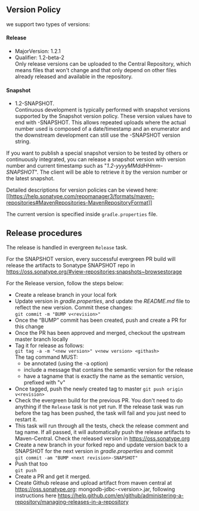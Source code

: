 ## Version Policy
we support two types of versions:  
#### Release
* MajorVersion: 1.2.1
* Qualifier: 1.2-beta-2  
Only release versions can be uploaded to the Central Repository, which means files that won't change and that only depend on other files already released and available in the repository.

#### Snapshot
* 1.2-SNAPSHOT.  
Continuous development is typically performed with snapshot versions supported by the Snapshot version policy. These version values have to end with -SNAPSHOT. This allows repeated uploads where the actual number used is composed of a date/timestamp and an enumerator and the downstream development can still use the -SNAPSHOT version string. 

If you want to publish a special snapshot version to be tested by others or continuously integrated, you can release a snapshot version with version number and current timestamp such as "_1.2-yyyyMMddHHmm-SNAPSHOT_". The client will be able to retrieve it by the version number or the latest snapshot.

Detailed descriptions for version policies can be viewed here: [[https://help.sonatype.com/repomanager3/formats/maven-repositories#MavenRepositories-MavenRepositoryFormat]]

The current version is specified inside `gradle.properties` file. 

## Release procedures
The release is handled in evergreen `Release` task.  

For the SNAPSHOT version, every successful evergreen PR build will release the artifacts to Sonatype SNAPSHOT repo in https://oss.sonatype.org/#view-repositories;snapshots~browsestorage

For the Release version, follow the steps below:
* Create a release branch in your local fork
* Update version in _gradle.properties_, and update the _README.md_ file to reflect the new version. Commit these changes:  
```git commit -m "BUMP v<revision>"```
* Once the “BUMP” commit has been created, push and create a PR for this change
* Once the PR has been approved and merged, checkout the upstream master branch locally
* Tag it for release as follows:  
```git tag -a -m "<new version>" v<new version> <githash>```   
The tag command MUST:  
  * be annotated (using the -a option)  
  * include a message that contains the semantic version for the release  
  * have a tagname that is exactly the name as the semantic version, prefixed with "v"  
* Once tagged, push the newly created tag to master
```git push origin v<revision> ```
* Check the evergreen build for the previous PR. You don't need to do anything if the `Release` task is not yet run. If the release task was run before the tag has been pushed, the task will fail and you just need to restart it.
* This task will run through all the tests, check the release comment and tag name. If all passed, it will automatically push the release artifacts to Maven-Central. Check the released version in https://oss.sonatype.org 
* Create a new branch in your forked repo and update version back to a SNAPSHOT for the next version in _gradle.properties_ and commit  
```git commit -am "BUMP <next revision>-SNAPSHOT"```
* Push that too  
```git push```
* Create a PR and get it merged.
* Create Github release and upload artifact from maven central at https://oss.sonatype.org: mongodb-jdbc-\<version\>.jar, following instructions here https://help.github.com/en/github/administering-a-repository/managing-releases-in-a-repository 